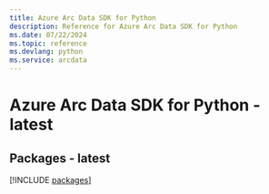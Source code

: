 ```yaml
---
title: Azure Arc Data SDK for Python
description: Reference for Azure Arc Data SDK for Python
ms.date: 07/22/2024
ms.topic: reference
ms.devlang: python
ms.service: arcdata
---
```

# Azure Arc Data SDK for Python - latest
## Packages - latest
[!INCLUDE [packages](arc-data-index.md)]